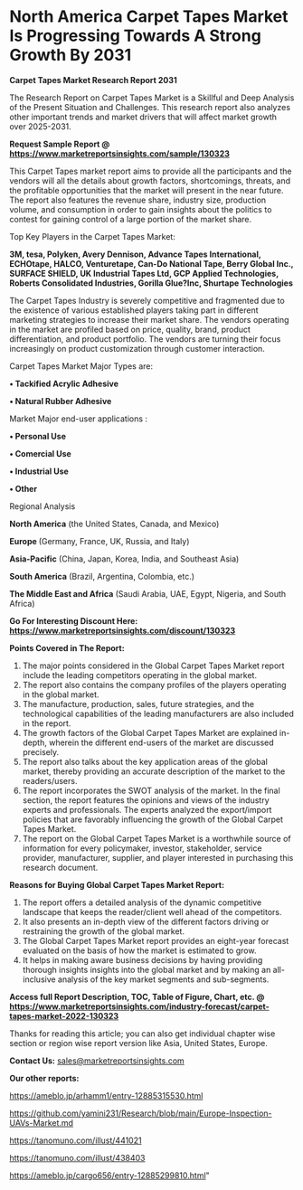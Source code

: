 # North America Carpet Tapes Market Is Progressing Towards A Strong Growth By 2031

<strong>Carpet Tapes Market Research Report 2031</strong>

The Research Report on Carpet Tapes Market is a Skillful and Deep Analysis of the Present Situation and Challenges. This research report also analyzes other important trends and market drivers that will affect market growth over 2025-2031.

<strong>Request Sample Report @ <a href=https://www.marketreportsinsights.com/sample/130323>https://www.marketreportsinsights.com/sample/130323</a></strong>

This Carpet Tapes market report aims to provide all the participants and the vendors will all the details about growth factors, shortcomings, threats, and the profitable opportunities that the market will present in the near future. The report also features the revenue share, industry size, production volume, and consumption in order to gain insights about the politics to contest for gaining control of a large portion of the market share.

Top Key Players in the Carpet Tapes Market:

<strong>3M, tesa, Polyken, Avery Dennison, Advance Tapes International, ECHOtape, HALCO, Venturetape, Can-Do National Tape, Berry Global Inc., SURFACE SHIELD, UK Industrial Tapes Ltd, GCP Applied Technologies, Roberts Consolidated Industries, Gorilla Glue?Inc, Shurtape Technologies</strong>

The Carpet Tapes Industry is severely competitive and fragmented due to the existence of various established players taking part in different marketing strategies to increase their market share. The vendors operating in the market are profiled based on price, quality, brand, product differentiation, and product portfolio. The vendors are turning their focus increasingly on product customization through customer interaction.

Carpet Tapes Market Major Types are:

<strong>• Tackified Acrylic Adhesive

• Natural Rubber Adhesive</strong>

Market Major end-user applications :

<strong>• Personal Use

• Comercial Use

• Industrial Use

• Other</strong>

Regional Analysis

</u><strong><b>North America</b></strong> (the United States, Canada, and Mexico)

<strong><b>Europe </b></strong>(Germany, France, UK, Russia, and Italy)

<strong><b>Asia-Pacific</b></strong> (China, Japan, Korea, India, and Southeast Asia)

<strong><b>South America</b></strong> (Brazil, Argentina, Colombia, etc.)

<strong><b>The Middle East and Africa</b></strong> (Saudi Arabia, UAE, Egypt, Nigeria, and South Africa)

<strong>Go For Interesting Discount Here: <a href=https://www.marketreportsinsights.com/discount/130323>https://www.marketreportsinsights.com/discount/130323</a></strong>

<strong>Points Covered in The Report:</strong>
<ol>
  <li>The major points considered in the Global Carpet Tapes Market report include the leading competitors operating in the global market.</li>
  <li>The report also contains the company profiles of the players operating in the global market.</li>
  <li>The manufacture, production, sales, future strategies, and the technological capabilities of the leading manufacturers are also included in the report.</li>
  <li>The growth factors of the Global Carpet Tapes Market are explained in-depth, wherein the different end-users of the market are discussed precisely.</li>
  <li>The report also talks about the key application areas of the global market, thereby providing an accurate description of the market to the readers/users.</li>
  <li>The report incorporates the SWOT analysis of the market. In the final section, the report features the opinions and views of the industry experts and professionals. The experts analyzed the export/import policies that are favorably influencing the growth of the Global Carpet Tapes Market.</li>
  <li>The report on the Global Carpet Tapes Market is a worthwhile source of information for every policymaker, investor, stakeholder, service provider, manufacturer, supplier, and player interested in purchasing this research document.</li>
</ol>
<strong>Reasons for Buying Global Carpet Tapes Market Report:</strong>

<ol>
  <li>The report offers a detailed analysis of the dynamic competitive landscape that keeps the reader/client well ahead of the competitors.</li>
  <li>It also presents an in-depth view of the different factors driving or restraining the growth of the global market.</li>
  <li>The Global Carpet Tapes Market report provides an eight-year forecast evaluated on the basis of how the market is estimated to grow.</li>
  <li>It helps in making aware business decisions by having providing thorough insights insights into the global market and by making an all-inclusive analysis of the key market segments and sub-segments.</li>
</ol>
<strong>Access full Report Description, TOC, Table of Figure, Chart, etc. @ <a href=https://www.marketreportsinsights.com/industry-forecast/carpet-tapes-market-2022-130323>https://www.marketreportsinsights.com/industry-forecast/carpet-tapes-market-2022-130323</a></strong>


Thanks for reading this article; you can also get individual chapter wise section or region wise report version like Asia, United States, Europe.

<strong>Contact Us:</strong>
sales@marketreportsinsights.com

<strong>Our other reports:</strong>

<a href=https://ameblo.jp/arhamm1/entry-12885315530.html>https://ameblo.jp/arhamm1/entry-12885315530.html</a>

<a href=https://github.com/yamini231/Research/blob/main/Europe-Inspection-UAVs-Market.md>https://github.com/yamini231/Research/blob/main/Europe-Inspection-UAVs-Market.md</a>

<a href=https://tanomuno.com/illust/441021>https://tanomuno.com/illust/441021</a>

<a href=https://tanomuno.com/illust/438403>https://tanomuno.com/illust/438403</a>

<a href=https://ameblo.jp/cargo656/entry-12885299810.html>https://ameblo.jp/cargo656/entry-12885299810.html</a>"
